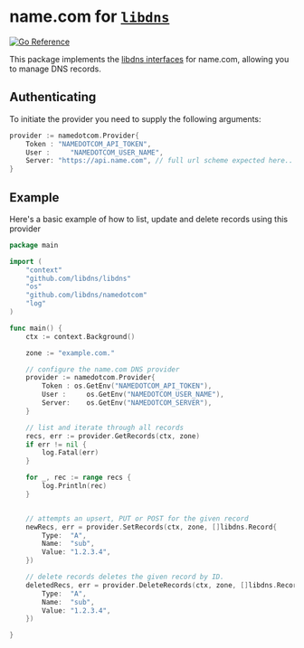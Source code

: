 name.com for [`libdns`](https://github.com/libdns/libdns)
=======================

[![Go Reference](https://pkg.go.dev/badge/test.svg)](https://pkg.go.dev/github.com/libdns/namedotcom)

This package implements the [libdns interfaces](https://github.com/libdns/libdns) for name.com, allowing you to manage DNS records.

## Authenticating
To initiate the provider you need to supply the following arguments:
```go
provider := namedotcom.Provider{
	Token : "NAMEDOTCOM_API_TOKEN",
	User :     "NAMEDOTCOM_USER_NAME",
	Server: "https://api.name.com", // full url scheme expected here..
}
```

## Example
Here's a basic example of how to list, update and delete records using this provider
```go
package main

import (
	"context"
	"github.com/libdns/libdns"
	"os"
	"github.com/libdns/namedotcom"
	"log"
)

func main() {
	ctx := context.Background()

	zone := "example.com."

	// configure the name.com DNS provider 
	provider := namedotcom.Provider{
		Token : os.GetEnv("NAMEDOTCOM_API_TOKEN"),
		User :     os.GetEnv("NAMEDOTCOM_USER_NAME"),
		Server:    os.GetEnv("NAMEDOTCOM_SERVER"),
	}

	// list and iterate through all records
	recs, err := provider.GetRecords(ctx, zone)
	if err != nil {
		log.Fatal(err)
	}

	for _, rec := range recs {
		log.Println(rec)
	}


	// attempts an upsert, PUT or POST for the given record
	newRecs, err = provider.SetRecords(ctx, zone, []libdns.Record{
		Type:  "A",
		Name:  "sub",
		Value: "1.2.3.4",
	})

	// delete records deletes the given record by ID.
	deletedRecs, err = provider.DeleteRecords(ctx, zone, []libdns.Record{
		Type:  "A",
		Name:  "sub",
		Value: "1.2.3.4",
	})

}
```
